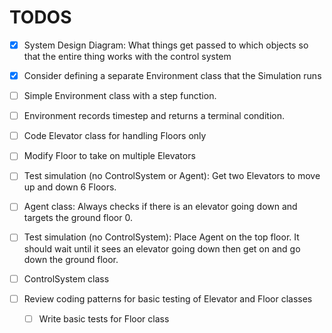 # TODOS

- [X] System Design Diagram: What things get passed to which objects so that the entire thing works with the control system

- [X] Consider defining a separate Environment class that the Simulation runs

- [ ] Simple Environment class with a step function.
- [ ] Environment records timestep and returns a terminal condition.

- [ ] Code Elevator class for handling Floors only
- [ ] Modify Floor to take on multiple Elevators

- [ ] Test simulation (no ControlSystem or Agent): Get two Elevators to move up and down 6 Floors.

- [ ] Agent class: Always checks if there is an elevator going down and targets the ground floor 0.

- [ ] Test simulation (no ControlSystem): Place Agent on the top floor. It should wait until it sees an elevator going down then get on and go down the ground floor.


- [ ] ControlSystem class

- [ ] Review coding patterns for basic testing of Elevator and Floor classes
  - [ ] Write basic tests for Floor class